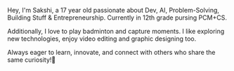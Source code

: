 Hey, I'm Sakshi, a 17 year old passionate about Dev, AI, Problem-Solving, Building Stuff & Entrepreneurship.
Currently in 12th grade pursing PCM+CS.

Additionally, I love to play badminton and capture moments. 
I like exploring new technologies, enjoy video editing and graphic designing too.

Always eager to learn, innovate, and connect with others who share the same curiosity!🚀

<!--
**sakshimuttha578/sakshimuttha578** is a ✨ _special_ ✨ repository because its `README.md` (this file) appears on your GitHub profile.

Here are some ideas to get you started:

- 🔭 I’m currently working on ...
- 🌱 I’m currently learning ...
- 👯 I’m looking to collaborate on ...
- 🤔 I’m looking for help with ...
- 💬 Ask me about ...
- 📫 How to reach me: ...
- 😄 Pronouns: ...
- ⚡ Fun fact: ...
-->
